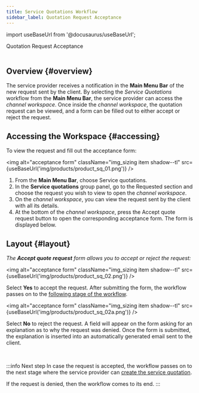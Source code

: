 ```yaml
---
title: Service Quotations Workflow
sidebar_label: Quotation Request Acceptance
---
```


import useBaseUrl from '@docusaurus/useBaseUrl'; 

<span className="hero__title">Quotation Request Acceptance</span>
<br/>
<br/>

## Overview {#overview}
The service provider receives a notification in the **Main Menu Bar** of the new request sent by the client. By selecting the _Service Quotations_ workflow from the **Main Menu Bar**, the service provider can access the _channel workspace_. Once inside the _channel workspace_, the quotation request can be viewed, and a form can be filled out to either accept or reject the request.

## Accessing the Workspace {#accessing}

To view the request and fill out the acceptance form:

<img alt="acceptance form" className="img_sizing item shadow--tl" src={useBaseUrl('img/products/product_sq_01.png')} />
<br/>

<div className="margin margin-left--lg">

1. From the **Main Menu Bar**, choose <span className="badge badge--primary">Service quotations</span>.
2. In the **Service quotations** group panel, go to the <span className="badge badge--info">Requested</span> section and choose the request you wish to view to open the _channel workspace_.
3. On the _channel workspace_, you can view the request sent by the client with all its details.
4. At the bottom of the _channel workspace_, press the <span className="badge badge--success">Accept quote request</span> button to open the corresponding acceptance form. The form is displayed below.

</div>


## Layout {#layout}

<div className="alert alert--secondary">

_The **Accept quote request** form allows you to accept or reject the request:_

<img alt="acceptance form" className="img_sizing item shadow--tl" src={useBaseUrl('img/products/product_sq_02.png')} />
<br/>

<div className="margin margin-left--lg">

Select **Yes** to accept the request. After submitting the form, the workflow passes on to the [following stage of the workflow](/docs/products/service_quotations/survey-create).

</div>


<img alt="acceptance form" className="img_sizing item shadow--tl" src={useBaseUrl('img/products/product_sq_02a.png')} />
<br/>

<div className="margin margin-left--lg">

Select **No** to reject the request. A field will appear on the form asking for an explanation as to why the request was denied. Once the form is submitted, the explanation is inserted into an automatically generated email sent to the client.

</div>

</div>
<br/>

:::info Next step
In case the request is accepted, the workflow passes on to the next stage where the service provider can [create the service quotation](/docs/products/service_quotations/survey-create).

If the request is denied, then the workflow comes to its end.
:::
